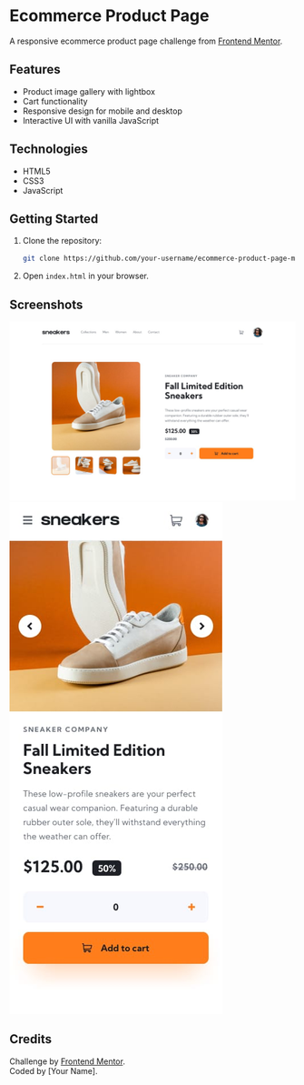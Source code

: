 # Ecommerce Product Page

A responsive ecommerce product page challenge from [Frontend Mentor](https://www.frontendmentor.io/challenges/ecommerce-product-page-UPsZ9MJp6).

## Features

- Product image gallery with lightbox
- Cart functionality
- Responsive design for mobile and desktop
- Interactive UI with vanilla JavaScript

## Technologies

- HTML5
- CSS3
- JavaScript

## Getting Started

1. Clone the repository:

    ```bash
    git clone https://github.com/your-username/ecommerce-product-page-main.git
    ```

2. Open `index.html` in your browser.

## Screenshots

![Desktop Screenshot](./design/desktop-design.jpg)
![Mobile Screenshot](./design/mobile-design.jpg)

## Credits

Challenge by [Frontend Mentor](https://www.frontendmentor.io/).  
Coded by [Your Name].
